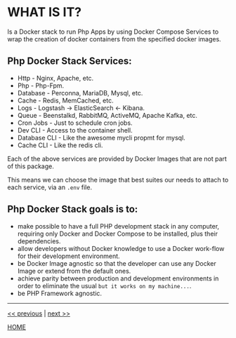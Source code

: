 # WHAT IS IT?

Is a Docker stack to run Php Apps by using Docker Compose Services to wrap the
creation of docker containers from the specified docker images.


## Php Docker Stack Services:

* Http - Nginx, Apache, etc.
* Php - Php-Fpm.
* Database - Perconna, MariaDB, Mysql, etc.
* Cache - Redis, MemCached, etc.
* Logs - Logstash -> ElasticSearch <- Kibana.
* Queue - Beenstalkd, RabbitMQ, ActiveMQ, Apache Kafka, etc.
* Cron Jobs - Just to schedule cron jobs.
* Dev CLI - Access to the container shell.
* Database CLI - Like the awesome mycli propmt for mysql.
* Cache CLI - Like the redis cli.

Each of the above services are provided by Docker Images that are not part of this package.

This means we can choose the image that best suites our needs to attach to each service, via an `.env` file.


## Php Docker Stack goals is to:

* make possible to have a full PHP development stack in any computer, requiring
   only Docker and Docker Compose to be installed, plus their dependencies.
* allow developers without Docker knowledge to use a Docker work-flow for their
   development environment.
* be Docker Image agnostic so that the developer can use any Docker Image or
   extend from the default ones.
* achieve parity between production and development environments in order to
   eliminate the usual `but it works on my machine...`.
* be PHP Framework agnostic.


---

[<< previous](why_exists.md) | [next >>](when_to_use_it.md)

[HOME](./../../README.md)

